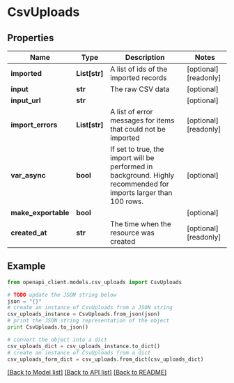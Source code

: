 # CsvUploads


## Properties
Name | Type | Description | Notes
------------ | ------------- | ------------- | -------------
**imported** | **List[str]** | A list of ids of the imported records | [optional] [readonly] 
**input** | **str** | The raw CSV data | [optional] 
**input_url** | **str** |  | [optional] 
**import_errors** | **List[str]** | A list of error messages for items that could not be imported | [optional] [readonly] 
**var_async** | **bool** | If set to true, the import will be performed in background. Highly recommended for imports larger than 100 rows. | [optional] 
**make_exportable** | **bool** |  | [optional] 
**created_at** | **str** | The time when the resource was created | [optional] [readonly] 

## Example

```python
from openapi_client.models.csv_uploads import CsvUploads

# TODO update the JSON string below
json = "{}"
# create an instance of CsvUploads from a JSON string
csv_uploads_instance = CsvUploads.from_json(json)
# print the JSON string representation of the object
print CsvUploads.to_json()

# convert the object into a dict
csv_uploads_dict = csv_uploads_instance.to_dict()
# create an instance of CsvUploads from a dict
csv_uploads_form_dict = csv_uploads.from_dict(csv_uploads_dict)
```
[[Back to Model list]](../README.md#documentation-for-models) [[Back to API list]](../README.md#documentation-for-api-endpoints) [[Back to README]](../README.md)



